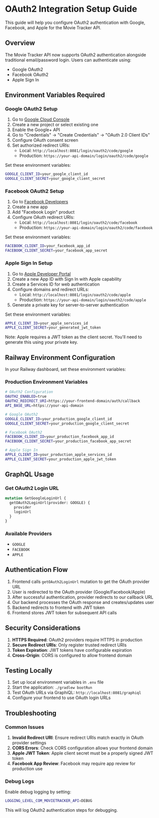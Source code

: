 # OAuth2 Integration Setup Guide

This guide will help you configure OAuth2 authentication with Google, Facebook, and Apple for the Movie Tracker API.

## Overview

The Movie Tracker API now supports OAuth2 authentication alongside traditional email/password login. Users can authenticate using:

- Google OAuth2
- Facebook OAuth2  
- Apple Sign In

## Environment Variables Required

### Google OAuth2 Setup

1. Go to [Google Cloud Console](https://console.cloud.google.com/)
2. Create a new project or select existing one
3. Enable the Google+ API
4. Go to "Credentials" → "Create Credentials" → "OAuth 2.0 Client IDs"
5. Configure OAuth consent screen
6. Set authorized redirect URIs:
   - Local: `http://localhost:8081/login/oauth2/code/google`
   - Production: `https://your-api-domain/login/oauth2/code/google`

Set these environment variables:
```bash
GOOGLE_CLIENT_ID=your_google_client_id
GOOGLE_CLIENT_SECRET=your_google_client_secret
```

### Facebook OAuth2 Setup

1. Go to [Facebook Developers](https://developers.facebook.com/)
2. Create a new app
3. Add "Facebook Login" product
4. Configure OAuth redirect URIs:
   - Local: `http://localhost:8081/login/oauth2/code/facebook`
   - Production: `https://your-api-domain/login/oauth2/code/facebook`

Set these environment variables:
```bash
FACEBOOK_CLIENT_ID=your_facebook_app_id
FACEBOOK_CLIENT_SECRET=your_facebook_app_secret
```

### Apple Sign In Setup

1. Go to [Apple Developer Portal](https://developer.apple.com/)
2. Create a new App ID with Sign In with Apple capability
3. Create a Services ID for web authentication
4. Configure domains and redirect URLs:
   - Local: `http://localhost:8081/login/oauth2/code/apple`
   - Production: `https://your-api-domain/login/oauth2/code/apple`
5. Generate a private key for server-to-server authentication

Set these environment variables:
```bash
APPLE_CLIENT_ID=your_apple_services_id
APPLE_CLIENT_SECRET=your_generated_jwt_token
```

Note: Apple requires a JWT token as the client secret. You'll need to generate this using your private key.

## Railway Environment Configuration

In your Railway dashboard, set these environment variables:

### Production Environment Variables
```bash
# OAuth2 Configuration
OAUTH2_ENABLED=true
OAUTH2_REDIRECT_URI=https://your-frontend-domain/auth/callback
API_BASE_URL=https://your-api-domain

# Google OAuth2
GOOGLE_CLIENT_ID=your_production_google_client_id
GOOGLE_CLIENT_SECRET=your_production_google_client_secret

# Facebook OAuth2
FACEBOOK_CLIENT_ID=your_production_facebook_app_id
FACEBOOK_CLIENT_SECRET=your_production_facebook_app_secret

# Apple Sign In
APPLE_CLIENT_ID=your_production_apple_services_id
APPLE_CLIENT_SECRET=your_production_apple_jwt_token
```

## GraphQL Usage

### Get OAuth2 Login URL
```graphql
mutation GetGoogleLoginUrl {
  getOAuth2LoginUrl(provider: GOOGLE) {
    provider
    loginUrl
  }
}
```

### Available Providers
- `GOOGLE`
- `FACEBOOK`
- `APPLE`

## Authentication Flow

1. Frontend calls `getOAuth2LoginUrl` mutation to get the OAuth provider URL
2. User is redirected to the OAuth provider (Google/Facebook/Apple)
3. After successful authentication, provider redirects to our callback URL
4. Our backend processes the OAuth response and creates/updates user
5. Backend redirects to frontend with JWT token
6. Frontend stores JWT token for subsequent API calls

## Security Considerations

1. **HTTPS Required**: OAuth2 providers require HTTPS in production
2. **Secure Redirect URIs**: Only register trusted redirect URIs
3. **Token Expiration**: JWT tokens have configurable expiration
4. **Cross-Origin**: CORS is configured to allow frontend domain

## Testing Locally

1. Set up local environment variables in `.env` file
2. Start the application: `./gradlew bootRun`
3. Test OAuth URLs via GraphiQL: `http://localhost:8081/graphiql`
4. Configure your frontend to use OAuth login URLs

## Troubleshooting

### Common Issues

1. **Invalid Redirect URI**: Ensure redirect URIs match exactly in OAuth provider settings
2. **CORS Errors**: Check CORS configuration allows your frontend domain
3. **Apple JWT Token**: Apple client secret must be a properly signed JWT token
4. **Facebook App Review**: Facebook may require app review for production use

### Debug Logs

Enable debug logging by setting:
```bash
LOGGING_LEVEL_COM_MOVIETRACKER_API=DEBUG
```

This will log OAuth2 authentication steps for debugging.
